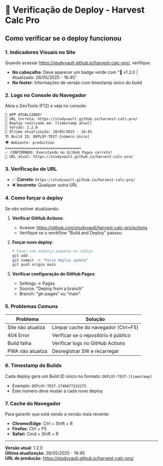 # 🚀 Verificação de Deploy - Harvest Calc Pro

## Como verificar se o deploy funcionou

### 1. **Indicadores Visuais no Site**
Quando acessar https://studyvault.github.io/harvest-calc-pro/, verifique:

- **No cabeçalho**: Deve aparecer um badge verde com "🚀 v1.2.0 | Atualizado: 28/05/2025 - 16:45"
- **No footer**: Informações de versão com timestamp único do build

### 2. **Logs no Console do Navegador**
Abra o DevTools (F12) e veja no console:

```
🚀 APP ATUALIZADO!
📍 URL Correta: https://studyvault.github.io/harvest-calc-pro/
📅 Deploy realizado em: [timestamp atual]
🔧 Versão: 1.2.0
📝 Última atualização: 28/05/2025 - 16:45
🏗️ Build ID: DEPLOY-TEST-[número único]
🌍 Ambiente: production
===================================
✅ CONFIRMADO: Executando no GitHub Pages correto!
🔗 URL atual: https://studyvault.github.io/harvest-calc-pro/
```

### 3. **Verificação de URL**
- ✅ **Correto**: `https://studyvault.github.io/harvest-calc-pro/`
- ❌ **Incorreto**: Qualquer outra URL

### 4. **Como forçar o deploy**

Se não estiver atualizando:

1. **Verificar GitHub Actions**:
   - Acesse: https://github.com/studyvault/harvest-calc-pro/actions
   - Verifique se o workflow "Build and Deploy" passou

2. **Forçar novo deploy**:
   ```bash
   # Fazer uma mudança pequena no código
   git add .
   git commit -m "Force deploy update"
   git push origin main
   ```

3. **Verificar configuração do GitHub Pages**:
   - Settings → Pages
   - Source: "Deploy from a branch"
   - Branch: "gh-pages" ou "main"

### 5. **Problemas Comuns**

| Problema | Solução |
|----------|---------|
| Site não atualiza | Limpar cache do navegador (Ctrl+F5) |
| 404 Error | Verificar se o repositório é público |
| Build falha | Verificar logs no GitHub Actions |
| PWA não atualiza | Desregistrar SW e recarregar |

### 6. **Timestamp de Builds**

Cada deploy gera um Build ID único no formato: `DEPLOY-TEST-[timestamp]`
- Exemplo: `DEPLOY-TEST-1748477332275`
- Este número deve mudar a cada novo deploy

### 7. **Cache do Navegador**

Para garantir que está vendo a versão mais recente:
- **Chrome/Edge**: Ctrl + Shift + R
- **Firefox**: Ctrl + F5
- **Safari**: Cmd + Shift + R

---

**Versão atual**: 1.2.0  
**Última atualização**: 28/05/2025 - 16:45  
**URL de produção**: https://studyvault.github.io/harvest-calc-pro/
